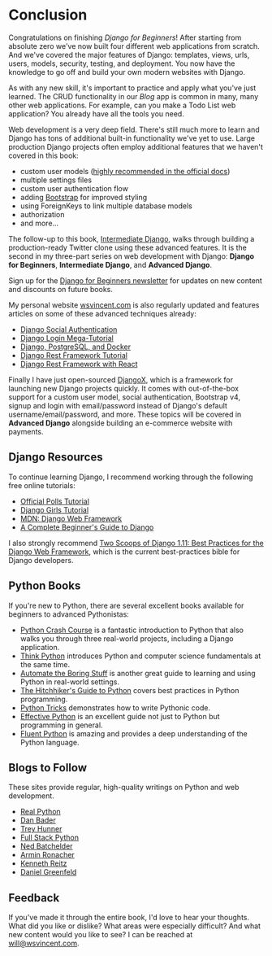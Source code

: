 # Conclusion

Congratulations on finishing *Django for Beginners*! After starting from absolute zero we've now built four different web applications from scratch. And we've covered the major features of Django: templates, views, urls, users, models, security, testing, and deployment. You now have the knowledge to go off and build your own modern websites with Django.

As with any new skill, it's important to practice and apply what you've just learned. The CRUD functionality in our *Blog* app is common in many, many other web applications. For example, can you make a Todo List web application? You already have all the tools you need.

Web development is a very deep field. There's still much more to learn and Django has tons of additional built-in functionality we've yet to use. Large production Django projects often employ additional features that we haven't covered in this book:

* custom user models ([highly recommended in the official docs](https://docs.djangoproject.com/en/2.0/topics/auth/customizing/#using-a-custom-user-model-when-starting-a-project))
* multiple settings files
* custom user authentication flow
* adding [Bootstrap](https://getbootstrap.com/) for improved styling
* using ForeignKeys to link multiple database models
* authorization
* and more...

The follow-up to this book, [Intermediate Django](https://intermediatedjango.com/), walks through building a production-ready Twitter clone using these advanced features. It is the second in my three-part series on web development with Django: **Django for Beginners**, **Intermediate Django**, and **Advanced Django**.

Sign up for the [Django for Beginners newsletter](http://eepurl.com/cRL-aP) for updates on new content and discounts on future books.

My personal website [wsvincent.com](https://wsvincent.com/) is also regularly updated and features articles on some of these advanced techniques already:

* [Django Social Authentication](https://wsvincent.com/django-allauth-tutorial/)
* [Django Login Mega-Tutorial](https://wsvincent.com/django-allauth-tutorial-custom-user-model/)
* [Django, PostgreSQL, and Docker](https://wsvincent.com/django-docker-postgresql/)
* [Django Rest Framework Tutorial](https://wsvincent.com/django-rest-framework-tutorial/)
* [Django Rest Framework with React](https://wsvincent.com/django-rest-framework-react-tutorial/)

Finally I have just open-sourced [DjangoX](https://github.com/wsvincent/djangox), which is a framework for launching new Django projects quickly. It comes with out-of-the-box support for a custom user model, social authentication, Bootstrap v4, signup and login with email/password instead of Django's default username/email/password, and more. These topics will be covered in **Advanced Django** alongside building an e-commerce website with payments.


## Django Resources
To continue learning Django, I recommend working through the following free online tutorials:

* [Official Polls Tutorial](https://docs.djangoproject.com/en/2.0/intro/tutorial01/)
* [Django Girls Tutorial](https://tutorial.djangogirls.org/en/)
* [MDN: Django Web Framework](https://developer.mozilla.org/en-US/docs/Learn/Server-side/Django)
* [A Complete Beginner's Guide to Django](https://simpleisbetterthancomplex.com/series/2017/09/04/a-complete-beginners-guide-to-django-part-1.html)

I also strongly recommend [Two Scoops of Django 1.11: Best Practices for the Django Web Framework](http://amzn.to/2tE8LaT), which is the current best-practices bible for Django developers.


## Python Books
If you're new to Python, there are several excellent books available for beginners to advanced Pythonistas:

* [Python Crash Course](http://amzn.to/2okggMH) is a fantastic introduction to Python that also walks you through three real-world projects, including a Django application.
* [Think Python](http://amzn.to/2G1Xwvn) introduces Python and computer science fundamentals at the same time.
* [Automate the Boring Stuff](http://amzn.to/2DmRGmn) is another great guide to learning and using Python in real-world settings.
* [The Hitchhiker's Guide to Python](http://amzn.to/2DpJtxH) covers best practices in Python programming.
* [Python Tricks](http://amzn.to/2G4A5S8) demonstrates how to write Pythonic code.
* [Effective Python](http://amzn.to/2nCqivT) is an excellent guide not just to Python but programming in general.
* [Fluent Python](http://amzn.to/2ovfgsR) is amazing and provides a deep understanding of the Python language.


## Blogs to Follow  
These sites provide regular, high-quality writings on Python and web development.

* [Real Python](https://realpython.com/blog/)
* [Dan Bader](https://dbader.org/)
* [Trey Hunner](http://treyhunner.com/)
* [Full Stack Python](https://www.fullstackpython.com/)
* [Ned Batchelder](https://nedbatchelder.com/blog/)
* [Armin Ronacher](http://lucumr.pocoo.org/)
* [Kenneth Reitz](https://www.kennethreitz.org/essays?category=Development)
* [Daniel Greenfeld](https://www.pydanny.com/)


## Feedback
If you've made it through the entire book, I'd love to hear your thoughts. What did you like or dislike? What areas were especially difficult? And what new content would you like to see? I can be reached at [will@wsvincent.com](mailto:will@wsvincent.com).
